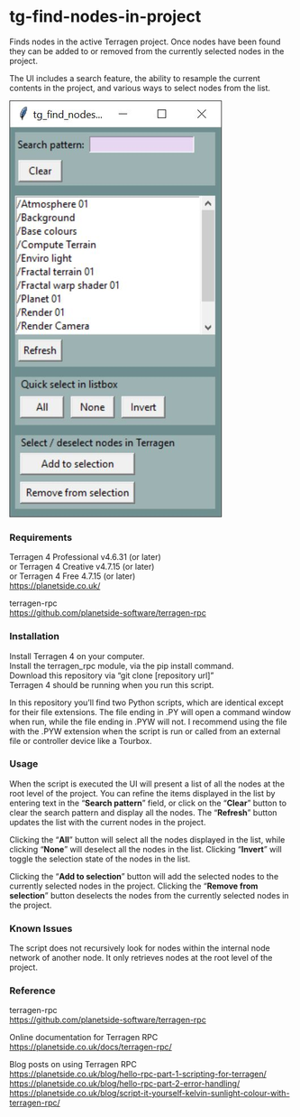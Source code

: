 # tg-find-nodes-in-project
Finds nodes in the active Terragen project.  Once nodes have been found they can be added to or removed from the currently selected nodes in the project.

The UI includes a search feature, the ability to resample the current contents in the project, and various ways to select nodes from the list.

![tg_find_nodes_in_project GUI](images/tg_find_nodes_in_project_gui.jpg)

### Requirements
Terragen 4 Professional v4.6.31 (or later) <br>
or Terragen 4 Creative v4.7.15 (or later) <br>
or Terragen 4 Free 4.7.15 (or later) <br>
https://planetside.co.uk/

terragen-rpc <br>
https://github.com/planetside-software/terragen-rpc

### Installation
Install Terragen 4 on your computer. <br>
Install the terragen_rpc module, via the pip install command. <br>
Download this repository via “git clone [repository url]” <br>
Terragen 4 should be running when you run this script. <br>

In this repository you’ll find two Python scripts, which are identical except for their file extensions.  The file ending in .PY will open a command window when run, while the file ending in .PYW will not.  I recommend using the file with the .PYW extension when the script is run or called from an external file or controller device like a Tourbox.

### Usage
When the script is executed the UI will present a list of all the nodes at the root level of the project. You can refine the items displayed in the list by entering text in the “<b>Search pattern</b>” field, or click on the “<b>Clear</b>” button to clear the search pattern and display all the nodes.  The “<b>Refresh</b>” button updates the list with the current nodes in the project.

Clicking the “<b>All</b>” button will select all the nodes displayed in the list, while clicking “<b>None</b>” will deselect all the nodes in the list.  Clicking “<b>Invert</b>” will toggle the selection state of the nodes in the list.

Clicking the “<b>Add to selection</b>” button will add the selected nodes to the currently selected nodes in the project.  Clicking the “<b>Remove from selection</b>” button deselects the nodes from the currently selected nodes in the project.

### Known Issues
The script does not recursively look for nodes within the internal node network of another node.  It only retrieves nodes at the root level of the project.

### Reference
terragen-rpc <br>
https://github.com/planetside-software/terragen-rpc

Online documentation for Terragen RPC <br>
https://planetside.co.uk/docs/terragen-rpc/

Blog posts on using Terragen RPC <br>
https://planetside.co.uk/blog/hello-rpc-part-1-scripting-for-terragen/ <br>
https://planetside.co.uk/blog/hello-rpc-part-2-error-handling/ <br>
https://planetside.co.uk/blog/script-it-yourself-kelvin-sunlight-colour-with-terragen-rpc/
